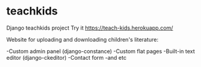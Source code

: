 # teachkids
Django teachkids project
Try it https://teach-kids.herokuapp.com/

Website for uploading and downloading children's literature:

-Custom admin panel (django-constance)
-Custom flat pages
-Built-in text editor (django-ckeditor)
-Contact form
-and etc
